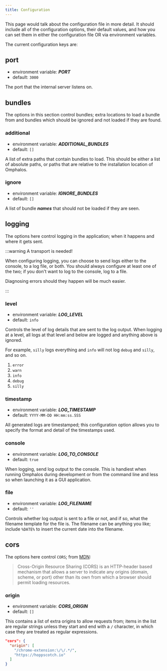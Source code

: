 ```yaml
---
title: Configuration
---
```


This page would talk about the configuration file in more detail. It should
include all of the configuration options, their default values, and how you can
set them in either the configuration file OR via environment variables.

The current configuration keys are:

## port

* environment variable: ***PORT***
* default: `3000`

The port that the internal server listens on.

## bundles

The options in this section control bundles; extra locations to load a bundle
from and bundles which should be ignored and not loaded if they are found.

### additional

* environment variable: ***ADDITIONAL_BUNDLES***
* default: `[]`

A list of extra paths that contain bundles to load. This should be either a list
of absolute paths, or paths that are relative to the installation location of
Omphalos.

### ignore

* environment variable: ***IGNORE_BUNDLES***
* default: `[]`

A list of bundle ***names*** that should not be loaded if they are seen.

## logging

The options here control logging in the application; when it happens and where
it gets sent.

:::warning A transport is needed!

When configuring logging, you can choose to send logs either to the console, to
a log file, or both. You should always configure at least one of the two; if
you don't want to log to the console, log to a file.

Diagnosing errors should they happen will be much easier.

:::


### level

* environment variable: ***LOG_LEVEL***
* default: `info`

Controls the level of log details that are sent to the log output. When logging
at a level, all logs at that level and below are logged and anything above is
ignored.

For example, `silly` logs everything and `info` will not log `debug` and `silly`,
and so on.

  1. `error`
  2. `warn`
  3. `info`
  4. `debug`
  5. `silly`

### timestamp

* environment variable: ***LOG_TIMESTAMP***
* default: `YYYY-MM-DD HH:mm:ss.SSS`

All generated logs are timestamped; this configuration option allows you to
specify the format and detail of the timestamps used.

### console

* environment variable: ***LOG_TO_CONSOLE***
* default: `true`

When logging, send log output to the console. This is handiest when running
Omphalos during development or from the command line and less so when launching
it as a GUI application.

### file

* environment variable: ***LOG_FILENAME***
* default: `''`

Controls whether log output is sent to a file or not, and if so, what the
filename template for the file is. The filename can be anything you like;
include `%DATE%` to insert the current date into the filename.

## cors

The options here control `CORS`; from [MDN][1]:

> Cross-Origin Resource Sharing (CORS) is an HTTP-header based mechanism that
allows a server to indicate any origins (domain, scheme, or port) other than
its own from which a browser should permit loading resources.


### origin

* environment variable: ***CORS_ORIGIN***
* default: `[]`

This contains a list of extra origins to allow requests from; items in the
list are regular strings unless they start and end with a `/` character, in
which case they are treated as regular expressions.

```json
"cors": {
  "origin": [
    "/chrome-extension:\/\/.*/",
    "https://hoppscotch.io"
  ]
}
```

  [1]: https://developer.mozilla.org/en-US/docs/Web/HTTP/CORS